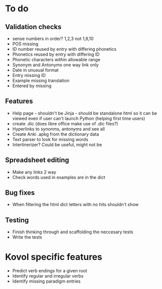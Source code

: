 # To do

## Validation checks
- sense numbers in order? 1,2,3 not 1,6,10
- POS missing
- ID number reused by entry with differing phonetics
- Phonetics reused by entry with differing ID
- Phonetic characters within allowable range
- Synonym and Antonyms one way link only
- Date in unusual format
- Entry missing ID
- Example missing translation
- Entered by missing

## Features
- Help page - shouldn't be Jinja - should be standalone html so it can be 
viewed even if user can't launch Python (helping first time users)
- create .dic (does libre office make use of .dic files?)
- Hyperlinks to synonms, antonyms and see all
- Create Anki .apkg from the dictionary data
- Text parser to look for missing words
- Interlinerizer? Could be useful, might not be

## Spreadsheet editing
- Make any links 2 way
- Check words used in examples are in the dict

## Bug fixes
- When filtering the html dict letters with no hits shouldn't show

## Testing
- Finish thinking through and scaffolding the neccesary tests
- Write the tests

# Kovol specific features
- Predict verb endings for a given root
- Identify regular and irregular verbs
- Identify missing paradigm entries

